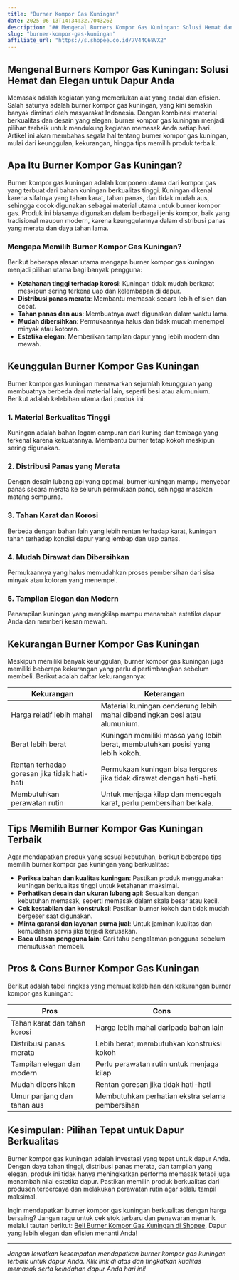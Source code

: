 ```yaml
---
title: "Burner Kompor Gas Kuningan"
date: 2025-06-13T14:34:32.704326Z
description: "## Mengenal Burners Kompor Gas Kuningan: Solusi Hemat dan Elegan untuk Dapur Anda..."
slug: "burner-kompor-gas-kuningan"
affiliate_url: "https://s.shopee.co.id/7V44C68VX2"
---
```

## Mengenal Burners Kompor Gas Kuningan: Solusi Hemat dan Elegan untuk Dapur Anda

Memasak adalah kegiatan yang memerlukan alat yang andal dan efisien. Salah satunya adalah burner kompor gas kuningan, yang kini semakin banyak diminati oleh masyarakat Indonesia. Dengan kombinasi material berkualitas dan desain yang elegan, burner kompor gas kuningan menjadi pilihan terbaik untuk mendukung kegiatan memasak Anda setiap hari. Artikel ini akan membahas segala hal tentang burner kompor gas kuningan, mulai dari keunggulan, kekurangan, hingga tips memilih produk terbaik.

## Apa Itu Burner Kompor Gas Kuningan?

Burner kompor gas kuningan adalah komponen utama dari kompor gas yang terbuat dari bahan kuningan berkualitas tinggi. Kuningan dikenal karena sifatnya yang tahan karat, tahan panas, dan tidak mudah aus, sehingga cocok digunakan sebagai material utama untuk burner kompor gas. Produk ini biasanya digunakan dalam berbagai jenis kompor, baik yang tradisional maupun modern, karena keunggulannya dalam distribusi panas yang merata dan daya tahan lama.

### Mengapa Memilih Burner Kompor Gas Kuningan?

Berikut beberapa alasan utama mengapa burner kompor gas kuningan menjadi pilihan utama bagi banyak pengguna:

- **Ketahanan tinggi terhadap korosi**: Kuningan tidak mudah berkarat meskipun sering terkena uap dan kelembapan di dapur.
- **Distribusi panas merata**: Membantu memasak secara lebih efisien dan cepat.
- **Tahan panas dan aus**: Membuatnya awet digunakan dalam waktu lama.
- **Mudah dibersihkan**: Permukaannya halus dan tidak mudah menempel minyak atau kotoran.
- **Estetika elegan**: Memberikan tampilan dapur yang lebih modern dan mewah.

## Keunggulan Burner Kompor Gas Kuningan

Burner kompor gas kuningan menawarkan sejumlah keunggulan yang membuatnya berbeda dari material lain, seperti besi atau alumunium. Berikut adalah kelebihan utama dari produk ini:

### 1. Material Berkualitas Tinggi

Kuningan adalah bahan logam campuran dari kuning dan tembaga yang terkenal karena kekuatannya. Membantu burner tetap kokoh meskipun sering digunakan.

### 2. Distribusi Panas yang Merata

Dengan desain lubang api yang optimal, burner kuningan mampu menyebar panas secara merata ke seluruh permukaan panci, sehingga masakan matang sempurna.

### 3. Tahan Karat dan Korosi

Berbeda dengan bahan lain yang lebih rentan terhadap karat, kuningan tahan terhadap kondisi dapur yang lembap dan uap panas.

### 4. Mudah Dirawat dan Dibersihkan

Permukaannya yang halus memudahkan proses pembersihan dari sisa minyak atau kotoran yang menempel.

### 5. Tampilan Elegan dan Modern

Penampilan kuningan yang mengkilap mampu menambah estetika dapur Anda dan memberi kesan mewah.

## Kekurangan Burner Kompor Gas Kuningan

Meskipun memiliki banyak keunggulan, burner kompor gas kuningan juga memiliki beberapa kekurangan yang perlu dipertimbangkan sebelum membeli. Berikut adalah daftar kekurangannya:

| **Kekurangan**                            | **Keterangan**                                              |
|------------------------------------------|--------------------------------------------------------------|
| Harga relatif lebih mahal             | Material kuningan cenderung lebih mahal dibandingkan besi atau alumunium. |
| Berat lebih berat                     | Kuningan memiliki massa yang lebih berat, membutuhkan posisi yang lebih kokoh. |
| Rentan terhadap goresan jika tidak hati-hati | Permukaan kuningan bisa tergores jika tidak dirawat dengan hati-hati. |
| Membutuhkan perawatan rutin             | Untuk menjaga kilap dan mencegah karat, perlu pembersihan berkala.   |

## Tips Memilih Burner Kompor Gas Kuningan Terbaik

Agar mendapatkan produk yang sesuai kebutuhan, berikut beberapa tips memilih burner kompor gas kuningan yang berkualitas:

- **Periksa bahan dan kualitas kuningan**: Pastikan produk menggunakan kuningan berkualitas tinggi untuk ketahanan maksimal.
- **Perhatikan desain dan ukuran lubang api**: Sesuaikan dengan kebutuhan memasak, seperti memasak dalam skala besar atau kecil.
- **Cek kestabilan dan konstruksi**: Pastikan burner kokoh dan tidak mudah bergeser saat digunakan.
- **Minta garansi dan layanan purna jual**: Untuk jaminan kualitas dan kemudahan servis jika terjadi kerusakan.
- **Baca ulasan pengguna lain**: Cari tahu pengalaman pengguna sebelum memutuskan membeli.

## Pros & Cons Burner Kompor Gas Kuningan

Berikut adalah tabel ringkas yang memuat kelebihan dan kekurangan burner kompor gas kuningan:

| **Pros**                                   | **Cons**                                            |
|--------------------------------------------|------------------------------------------------------|
| Tahan karat dan tahan korosi               | Harga lebih mahal daripada bahan lain               |
| Distribusi panas merata                     | Lebih berat, membutuhkan konstruksi kokoh          |
| Tampilan elegan dan modern                  | Perlu perawatan rutin untuk menjaga kilap         |
| Mudah dibersihkan                          | Rentan goresan jika tidak hati-hati                |
| Umur panjang dan tahan aus                  | Membutuhkan perhatian ekstra selama pembersihan  |

## Kesimpulan: Pilihan Tepat untuk Dapur Berkualitas

Burner kompor gas kuningan adalah investasi yang tepat untuk dapur Anda. Dengan daya tahan tinggi, distribusi panas merata, dan tampilan yang elegan, produk ini tidak hanya meningkatkan performa memasak tetapi juga menambah nilai estetika dapur. Pastikan memilih produk berkualitas dari produsen terpercaya dan melakukan perawatan rutin agar selalu tampil maksimal.

Ingin mendapatkan burner kompor gas kuningan berkualitas dengan harga bersaing? Jangan ragu untuk cek stok terbaru dan penawaran menarik melalui tautan berikut: [Beli Burner Kompor Gas Kuningan di Shopee](https://s.shopee.co.id/7V44C68VX2). Dapur yang lebih elegan dan efisien menanti Anda!

---

*Jangan lewatkan kesempatan mendapatkan burner kompor gas kuningan terbaik untuk dapur Anda. Klik link di atas dan tingkatkan kualitas memasak serta keindahan dapur Anda hari ini!*